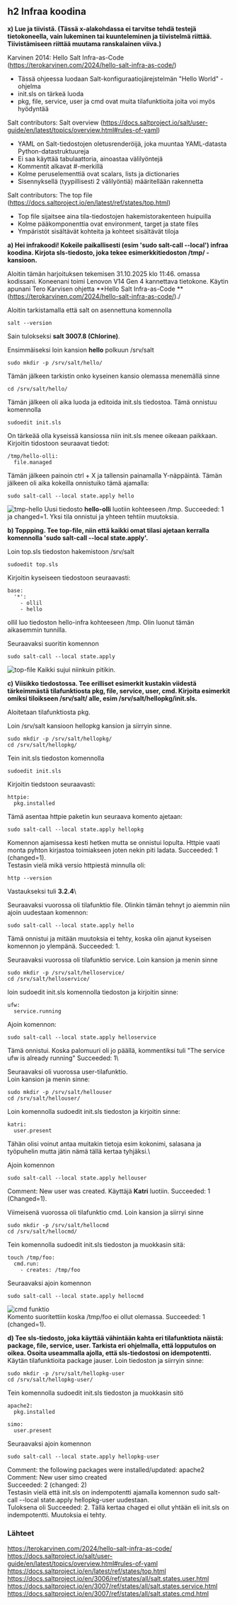 ## h2 Infraa koodina

**x) Lue ja tiivistä. (Tässä x-alakohdassa ei tarvitse tehdä testejä tietokoneella, vain lukeminen tai kuunteleminen ja tiivistelmä riittää. Tiivistämiseen riittää muutama ranskalainen viiva.)**

Karvinen 2014: Hello Salt Infra-as-Code (https://terokarvinen.com/2024/hello-salt-infra-as-code/) 

- Tässä ohjeessa luodaan Salt-konfiguraatiojärejstelmän "Hello World" -ohjelma
- init.sls on tärkeä luoda
- pkg, file, service, user ja cmd ovat muita tilafunktioita joita voi myös hyödyntää

Salt contributors: Salt overview (https://docs.saltproject.io/salt/user-guide/en/latest/topics/overview.html#rules-of-yaml)

- YAML on Salt-tiedostojen oletusrenderöijä, joka muuntaa YAML-datasta Python-datastruktuureja
- Ei saa käyttää tabulaattoria, ainoastaa välilyöntejä
- Kommentit alkavat #-merkillä
- Kolme peruselementtiä ovat scalars, lists ja dictionaries
- Sisennyksellä (tyypillisesti 2 välilyöntiä) määritellään rakennetta

Salt contributors: The top file (https://docs.saltproject.io/en/latest/ref/states/top.html)

- Top file sijaitsee aina tila-tiedostojen hakemistorakenteen huipuilla
- Kolme pääkomponenttia ovat environment, target ja state files
- Ympäristöt sisältävät kohteita ja kohteet sisältävät tiloja

**a) Hei infrakoodi! Kokeile paikallisesti (esim 'sudo salt-call --local') infraa koodina. Kirjota sls-tiedosto, joka tekee esimerkkitiedoston /tmp/ -kansioon.**

Aloitin tämän harjoituksen tekemisen 31.10.2025 klo 11:46. omassa kodissani. Koneenani toimi Lenovon V14 Gen 4 kannettava tietokone. Käytin apunani Tero Karvisen ohjetta **Hello Salt Infra-as-Code
** (https://terokarvinen.com/2024/hello-salt-infra-as-code/)./

Aloitin tarkistamalla että salt on asennettuna komennolla
```
salt --version
```
Sain tulokseksi **salt 3007.8 (Chlorine)**.

Ensimmäiseksi loin kansion **hello** polkuun /srv/salt
```
sudo mkdir -p /srv/salt/hello/
```
Tämän jälkeen tarkistin onko kyseinen kansio olemassa menemällä sinne
```
cd /srv/salt/hello/
```
Tämän jälkeen oli aika luoda ja editoida init.sls tiedostoa. Tämä onnistuu komennolla
```
sudoedit init.sls
```
On tärkeää olla kyseissä kansiossa niin init.sls menee oikeaan paikkaan. Kirjoitin tidostoon seuraavat tiedot:
```
/tmp/hello-olli:
  file.managed
```

Tämän jälkeen painoin ctrl + X ja tallensin painamalla Y-näppäintä. Tämän jälkeen oli aika kokeilla onnistuiko tämä ajamalla:
```
sudo salt-call --local state.apply hello
```
![tmp-hello](tmp-hello.png)
Uusi tiedosto **hello-olli** luotiin kohteeseen /tmp. Succeeded: 1 ja changed=1. Yksi tila onnistui ja yhteen tehtiin muutoksia. 


**b) Toppping. Tee top-file, niin että kaikki omat tilasi ajetaan kerralla komennolla 'sudo salt-call --local state.apply'.**

Loin top.sls tiedoston hakemistoon /srv/salt
```
sudoedit top.sls
```
Kirjoitin kyseiseen tiedostoon seuraavasti:
```
base:
  '*':
    - ollil
    - hello
```
ollil luo tiedoston hello-infra kohteeseen /tmp. Olin luonut tämän aikasemmin tunnilla. 

Seuraavaksi suoritin komennon 
```
sudo salt-call --local state.apply
```
![top-file](top-file.png)
Kaikki sujui niinkuin pitikin. 

**c) Viisikko tiedostossa. Tee erilliset esimerkit kustakin viidestä tärkeimmästä tilafunktiosta pkg, file, service, user, cmd. Kirjoita esimerkit omiksi tiloikseen /srv/salt/ alle, esim /srv/salt/hellopkg/init.sls.**

Aloitetaan tilafunktiosta pkg.

Loin /srv/salt kansioon hellopkg kansion ja siirryin sinne.
```
sudo mkdir -p /srv/salt/hellopkg/
cd /srv/salt/hellopkg/
```
Tein init.sls tiedoston komennolla
```
sudoedit init.sls
```

Kirjoitin tiedstoon seuraavasti:
```
httpie:
  pkg.installed
```
Tämä asentaa httpie paketin kun seuraava komento ajetaan:
```
sudo salt-call --local state.apply hellopkg
```
Komennon ajamisessa kesti hetken mutta se onnistui lopulta. Httpie vaati monta pyhton kirjastoa toimiakseen joten nekin piti ladata. 
Succeeded: 1 (changed=1).\
Testasin vielä mikä versio httpiestä minnulla oli:
```
http --version
```
Vastaukseksi tuli **3.2.4**\


Seuraavaksi vuorossa oli tilafunktio file. Olinkin tämän tehnyt jo aiemmin niin ajoin uudestaan komennon:
```
sudo salt-call --local state.apply hello
```
Tämä onnistui ja mitään muutoksia ei tehty, koska olin ajanut kyseisen komennon jo ylempänä. Succeeded: 1.

Seuraavaksi vuorossa oli tilafunktio service.
Loin kansion ja menin sinne
```
sudo mkdir -p /srv/salt/helloservice/
cd /srv/salt/helloservice/
```
loin sudoedit init.sls komennolla tiedoston ja kirjoitin sinne:
```
ufw:
  service.running
```

Ajoin komennon:
```
sudo salt-call --local state.apply helloservice
```
Tämä onnistui. Koska palomuuri oli jo päällä, kommentiksi tuli "The service ufw is already running" Succeeded: 1\

Seuraavaksi oli vuorossa user-tilafunktio.\
Loin kansion ja menin sinne:
```
sudo mkdir -p /srv/salt/hellouser
cd /srv/salt/hellouser/
```
Loin komennolla sudoedit init.sls tiedoston ja kirjoitin sinne:
```
katri:
  user.present
```
Tähän olisi voinut antaa muitakin tietoja esim kokonimi, salasana ja työpuhelin mutta jätin nämä tällä kertaa tyhjäksi.\

Ajoin komennon
```
sudo salt-call --local state.apply hellouser
```
Comment: New user was created. Käyttäjä **Katri** luotiin. Succeeded: 1 (Changed=1).

Viimeisenä vuorossa oli tilafunktio cmd. Loin kansion ja siirryi sinne
```
sudo mkdir -p /srv/salt/hellocmd
cd /srv/salt/hellocmd/
```
Tein komennolla sudoedit init.sls tiedoston ja muokkasin sitä:
```
touch /tmp/foo:
  cmd.run:
    - creates: /tmp/foo
```
Seuraavaksi ajoin komennon 
```
sudo salt-call --local state.apply hellocmd
```
![cmd funktio](cmd.png) \
Komento suoritettiin koska /tmp/foo ei ollut olemassa. Succeeded: 1 (changed=1). 


**d) Tee sls-tiedosto, joka käyttää vähintään kahta eri tilafunktiota näistä: package, file, service, user. Tarkista eri ohjelmalla, että lopputulos on oikea. Osoita useammalla ajolla, että sls-tiedostosi on idempotentti.**
Käytän tilafunktioita package jauser. Loin tiedoston ja siirryin sinne:
```
sudo mkdir -p /srv/salt/hellopkg-user
cd /srv/salt/hellopkg-user/
```
Tein komennolla sudoedit init.sls tiedoston ja muokkasin sitö
```
apache2:
  pkg.installed

simo:
  user.present
```

Seuraavaksi ajoin komennon 
```
sudo salt-call --local state.apply hellopkg-user
```
Comment: the following packages were installed/updated: apache2\
Comment: New user simo  created\
Succeeded: 2 (changed: 2)\
Testasin vielä että init.sls on indempotentti ajamalla komennon sudo salt-call --local state.apply hellopkg-user
uudestaan. \
Tuloksena oli Succeeded: 2. Tällä kertaa chaged ei ollut yhtään eli init.sls on indempotentti. Muutoksia ei tehty. 


### Lähteet

https://terokarvinen.com/2024/hello-salt-infra-as-code/ \
https://docs.saltproject.io/salt/user-guide/en/latest/topics/overview.html#rules-of-yaml \
https://docs.saltproject.io/en/latest/ref/states/top.html \
https://docs.saltproject.io/en/3006/ref/states/all/salt.states.user.html \
https://docs.saltproject.io/en/3007/ref/states/all/salt.states.service.html \
https://docs.saltproject.io/en/3007/ref/states/all/salt.states.cmd.html 
